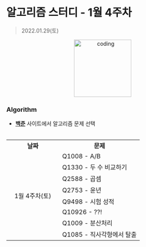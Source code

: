 # 알고리즘 스터디 - 1월 4주차

> 2022.01.29(토)

<p align="center">
  <img src="https://user-images.githubusercontent.com/66001046/152260938-51b1334f-297f-4092-8f37-f02dc9cd3a07.png" alt="coding" width="150px" />
</p>



### Algorithm

- [**백준**](https://www.acmicpc.net/) 사이트에서 알고리즘 문제 선택<br><br>
<table>
	<tr>
		<td align="center"><b>날짜</b></td>
		<td align="center"><b>문제</b></td>
	</tr>
	<tr>
		<td rowspan="9">&nbsp;&nbsp;&nbsp;1월 4주차(토)&nbsp;&nbsp;&nbsp;</td>
		<td>Q1008 - A/B</td>
	</tr>
	<tr>
		<td>Q1330 - 두 수 비교하기</td>
	</tr>
	<tr>
		<td>Q2588 - 곱셈</td>
	</tr>
	<tr>
		<td>Q2753 - 윤년</td>
	</tr>
	<tr>
		<td>Q9498 - 시험 성적</td>
	</tr>
	<tr>
		<td>Q10926 - ??!</td>
	</tr>
	<tr>
		<td>Q1009 - 분산처리</td>
	</tr>
	<tr>
		<td>Q1085 - 직사각형에서 탈출</td>
	</tr>
</table>

